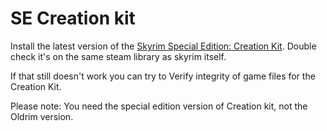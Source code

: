 # SE Creation kit

Install the latest version of the [Skyrim Special Edition: Creation Kit](https://store.steampowered.com/app/1946180/Skyrim_Special_Edition_Creation_Kit/). Double check it's on the same steam library as skyrim itself.

If that still doesn't work you can try to Verify integrity of game files for the Creation Kit.

Please note: You need the special edition version of Creation kit, not the Oldrim version.
